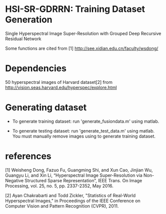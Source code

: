 # HSI-SR-GDRRN: Training Dataset Generation
Single Hyperspectral Image Super-Resolution with Grouped Deep Recursive Residual Network

Some functions are cited from [1] http://see.xidian.edu.cn/faculty/wsdong/

# Dependencies

50 hyperspectral images of Harvard dataset[2] from http://vision.seas.harvard.edu/hyperspec/explore.html

# Generating dataset

- To generate training dataset: run 'generate_fusiondata.m' using matlab.

- To generate testing dataset: run 'generate_test_data.m' using matlab. You must manually remove images using to generate training dataset.

# references
[1] Weisheng Dong, Fazuo Fu, Guangming Shi, and Xun Cao, Jinjian Wu, Guangyu Li, and Xin Li, “Hyperspectral Image Super-Resolution via Non-Negative Structured Sparse Representation”, IEEE Trans. On Image Processing, vol. 25, no. 5, pp. 2337-2352, May 2016. 

[2] Ayan Chakrabarti and Todd Zickler, "Statistics of Real-World Hyperspectral Images," in Proceedings of the IEEE Conference on Computer Vision and Pattern Recognition (CVPR), 2011.